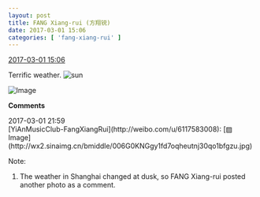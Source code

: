 ```yaml
---
layout: post
title: FANG Xiang-rui (方翔锐)
date: 2017-03-01 15:06
categories: [ 'fang-xiang-rui' ]
---
```


<div class="weibo-info">
  <a href="http://weibo.com/6117583008/ExMkMbhuO">2017-03-01 15:06</a>
</div>

Terrific weather. ![sun](http://img.t.sinajs.cn/t4/appstyle/expression/ext/normal/e5/sun.gif)

<!-- more -->

![Image](http://wx3.sinaimg.cn/mw690/006G0KNGgy1fd7cri9qcwj30ku0ku101.jpg)

**Comments**

<div class="weibo-info">2017-03-01 21:59</div>
[YiAnMusicClub-FangXiangRui](http://weibo.com/u/6117583008): [▨ Image](http://wx2.sinaimg.cn/bmiddle/006G0KNGgy1fd7oqheutnj30qo1bfgzu.jpg)

Note:
1. The weather in Shanghai changed at dusk, so FANG Xiang-rui posted another photo as a comment.
